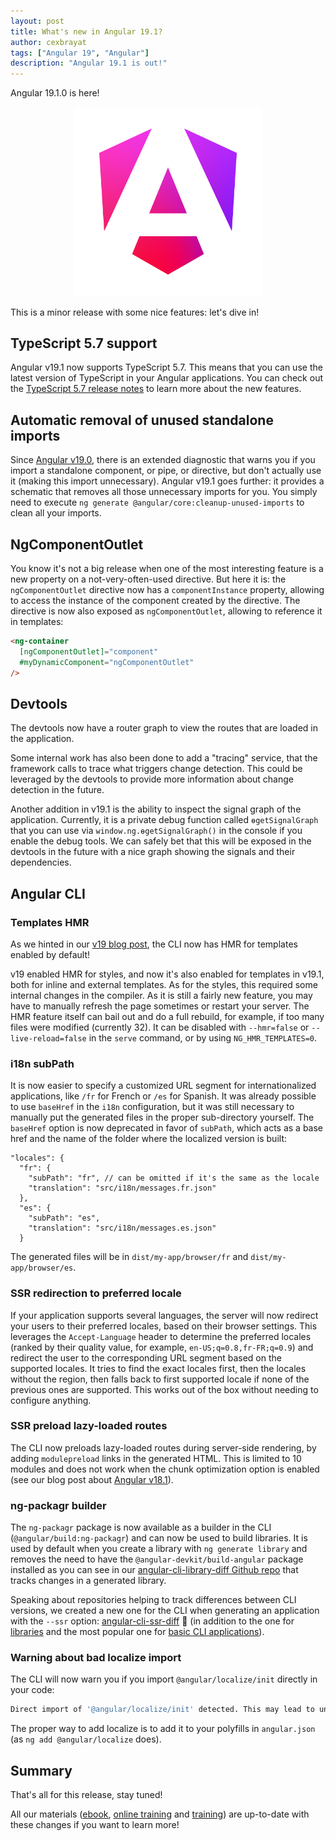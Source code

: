 ```yaml
---
layout: post
title: What's new in Angular 19.1?
author: cexbrayat
tags: ["Angular 19", "Angular"]
description: "Angular 19.1 is out!"
---
```


Angular&nbsp;19.1.0 is here!

<p style="text-align: center;">
  <a href="https://github.com/angular/angular/releases/tag/19.1.0">
    <img class="rounded img-fluid" style="max-width: 60%" src="/assets/images/angular_gradient.png" alt="Angular logo" />
  </a>
</p>

This is a minor release with some nice features: let's dive in!

## TypeScript 5.7 support

Angular v19.1 now supports TypeScript 5.7.
This means that you can use the latest version of TypeScript in your Angular applications.
You can check out the [TypeScript 5.7 release notes](https://devblogs.microsoft.com/typescript/announcing-typescript-5-7/)
to learn more about the new features.

## Automatic removal of unused standalone imports

Since [Angular v19.0](/2024/11/19/what-is-new-angular-19.0/),
there is an extended diagnostic that warns you
if you import a standalone component, or pipe, or directive,
but don't actually use it (making this import unnecessary).
Angular v19.1 goes further:
it provides a schematic that removes all those unnecessary imports for you.
You simply need to execute `ng generate @angular/core:cleanup-unused-imports`
to clean all your imports.

## NgComponentOutlet

You know it's not a big release when one of the most interesting feature
is a new property on a not-very-often-used directive.
But here it is: the `ngComponentOutlet` directive now has a `componentInstance` property,
allowing to access the instance of the component created by the directive.
The directive is now also exposed as `ngComponentOutlet`, allowing to reference it in templates:

```html
<ng-container
  [ngComponentOutlet]="component"
  #myDynamicComponent="ngComponentOutlet"
/>
```

## Devtools

The devtools now have a router graph to view the routes that are loaded in the application.

Some internal work has also been done to add a "tracing" service,
that the framework calls to trace what triggers change detection.
This could be leveraged by the devtools to provide more information
about change detection in the future.

Another addition in v19.1 is the ability to inspect the signal graph of the application.
Currently, it is a private debug function called `ɵgetSignalGraph`
that you can use via `window.ng.ɵgetSignalGraph()` in the console if you enable the debug tools.
We can safely bet that this will be exposed in the devtools in the future
with a nice graph showing the signals and their dependencies.

## Angular CLI

### Templates HMR

As we hinted in our [v19 blog post](/2024/11/19/what-is-new-angular-19.0/),
the CLI now has HMR for templates enabled by default!

v19 enabled HMR for styles, and now it's also enabled for templates in v19.1,
both for inline and external templates.
As for the styles, this required some internal changes in the compiler.
As it is still a fairly new feature,
you may have to manually refresh the page sometimes
or restart your server.
The HMR feature itself can bail out and do a full rebuild,
for example, if too many files were modified (currently 32).
It can be disabled with `--hmr=false` or `--live-reload=false` in the `serve` command,
or by using `NG_HMR_TEMPLATES=0`.

### i18n subPath

It is now easier to specify a customized URL segment for internationalized applications,
like `/fr` for French or `/es` for Spanish.
It was already possible to use `baseHref` in the `i18n` configuration,
but it was still necessary to manually put the generated files in the proper sub-directory yourself.
The `baseHref` option is now deprecated in favor of `subPath`,
which acts as a base href and the name of the folder where the localized version is built:

```json5
"locales": {
  "fr": {
    "subPath": "fr", // can be omitted if it's the same as the locale
    "translation": "src/i18n/messages.fr.json"
  },
  "es": {
    "subPath": "es",
    "translation": "src/i18n/messages.es.json"
  }
```

The generated files will be in `dist/my-app/browser/fr` and `dist/my-app/browser/es`.

### SSR redirection to preferred locale

If your application supports several languages,
the server will now redirect your users to their preferred locales,
based on their browser settings.
This leverages the `Accept-Language` header to determine the preferred locales
(ranked by their quality value, for example, `en-US;q=0.8,fr-FR;q=0.9`)
and redirect the user to the corresponding URL segment based on the supported locales.
It tries to find the exact locales first, then the locales without the region,
then falls back to first supported locale if none of the previous ones are supported.
This works out of the box without needing to configure anything.

### SSR preload lazy-loaded routes

The CLI now preloads lazy-loaded routes during server-side rendering,
by adding `modulepreload` links in the generated HTML.
This is limited to 10 modules
and does not work when the chunk optimization option is enabled
(see our blog post about [Angular v18.1](/2024/07/10/what-is-new-angular-18.1/)).

### ng-packagr builder

The `ng-packagr` package is now available as a builder in the CLI (`@angular/build:ng-packagr`)
and can now be used to build libraries.
It is used by default when you create a library with `ng generate library`
and removes the need to have the `@angular-devkit/build-angular` package installed
as you can see in our [angular-cli-library-diff Github repo](https://github.com/cexbrayat/angular-cli-library-diff/compare/19.1.0-next.2...19.1.0-rc.0)
that tracks changes in a generated library.

Speaking about repositories helping to track differences between CLI versions,
we created a new one for the CLI when generating an application with the `--ssr` option:
[angular-cli-ssr-diff](https://github.com/cexbrayat/angular-cli-ssr-diff) 🚀
(in addition to the one for [libraries](https://github.com/cexbrayat/angular-cli-library-diff)
and the most popular one for [basic CLI applications](https://github.com/cexbrayat/angular-cli-diff)).

### Warning about bad localize import

The CLI will now warn you if you import `@angular/localize/init` directly in your code:

```bash
Direct import of '@angular/localize/init' detected. This may lead to undefined behavior.
```

The proper way to add localize is to add it to your polyfills in `angular.json`
(as `ng add @angular/localize` does).

## Summary

That's all for this release, stay tuned!

All our materials ([ebook](https://books.ninja-squad.com/angular), [online training](https://angular-exercises.ninja-squad.com/) and [training](https://ninja-squad.com/training/angular)) are up-to-date with these changes if you want to learn more!
